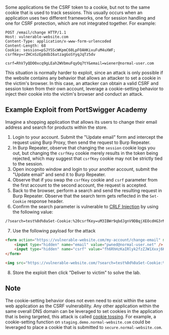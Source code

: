 Some applications tie the CSRF token to a cookie, but not to the same cookie that is used to track sessions. This usually occurs when an application uses two different frameworks, one for session handling and one for CSRF protection, which are not integrated together. For example:
```http
POST /email/change HTTP/1.1
Host: vulnerable-website.com
Content-Type: application/x-www-form-urlencoded
Content-Length: 68
Cookie: session=pSJYSScWKpmC60LpFOAHKixuFuM4uXWF; csrfKey=rZHCnSzEp8dbI6atzagGoSYyqJqTz5dv

csrf=RhV7yQDO0xcq9gLEah2WVbmuFqyOq7tY&email=wiener@normal-user.com
```
This situation is normally harder to exploit, since an attack is only possible if the website contains any behavior that allows an attacker to set a cookie in the victim's browser. In this case, an attacker can obtain a valid CSRF and session token from their own account, leverage a cookie-setting behavior to inject their cookie into the victim's browser and conduct an attack.
## Example Exploit from PortSwigger Academy
Imagine a shopping application that allows its users to change their email address and search for products within the store.

1. Login to your account. Submit the "Update email" form and intercept the request using Burp Proxy, then send the request to Burp Repeater.
2. In Burp Repeater, observe that changing the `session` cookie logs you out, but changing the `csrfKey` cookie merely results in the token being rejected, which may suggest that `csrfKey` cookie may not be strictly tied to the session.
3. Open incognito window and login to your another account, submit the "Update email" and send it to Burp Repeater.
4. Observe that if you swap the `csrfKey` cookie and `csrf` parameter from the first account to the second account, the request is accepted.
5. Back to the browser, perform a search and send the resulting request in Burp Repeater. Observe that the search term gets reflected in the `Set-Cookie` response header.
6. Confirm the search parameter is vulnerable to [CRLF Injection](obsidian://open?vault=security-notes&file=Offensive%20Security%2FWeb%20Application%20Security%2FServer-side%20Vulnerabilities%2FCRLF%20Injection%2FIntroduction) by using the following value:
```txt
/?search=test%0d%0aSet-Cookie:%20csrfKey=uM3IBWr9qbdJgnV9DBqjXEOcdHG3rMPp%3b%20SameSite=None
```
7. Use the following payload for the attack
```html
<form action="https://vulnerable-website.com/my-account/change-email" method="post">
	<input type="hidden" name="email" value="pwned@normal-user.net" />
	<input type="hidden" name="csrf" value="fh6RhHzKaIRlyk2fzZJW1Xxxj6KVpDZp" />
</form>

<img src="https://vulnerable-website.com/?search=test%0d%0aSet-Cookie:%20csrf=uM3IBWr9qbdJgnV9DBqjXEOcdHG3rMPp%3b%20SameSite=None" onerror="document.forms[0].submit()">
```
8. Store the exploit then click "Deliver to victim" to solve the lab.
## Note
The cookie-setting behavior does not even need to exist within the same web application as the CSRF vulnerability. Any other application within the same overall DNS domain can be leveraged to set cookies in the application that is being targeted, this attack is called [cookie tossing](https://book.hacktricks.xyz/pentesting-web/hacking-with-cookies/cookie-tossing). For example, a cookie-setting function on `staging.demo.normal-website.com` could be leveraged to place a cookie that is submitted to `secure.normal-website.com`.